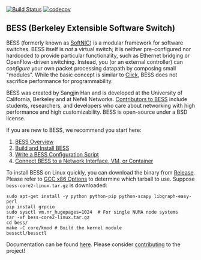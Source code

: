 [![Build Status](https://travis-ci.org/NetSys/bess.svg?branch=master)](https://travis-ci.org/NetSys/bess)
[![codecov](https://codecov.io/gh/NetSys/bess/graph/badge.svg)](https://codecov.io/gh/NetSys/bess)

## BESS (Berkeley Extensible Software Switch)

BESS (formerly known as [SoftNIC](https://www2.eecs.berkeley.edu/Pubs/TechRpts/2015/EECS-2015-155.html)) is a modular framework for software switches. BESS itself is *not* a virtual switch; it is neither pre-configured nor hardcoded to provide particular functionality, such as Ethernet bridging or OpenFlow-driven switching. Instead, you (or an external controller) can *configure* your own packet processing datapath by composing small "modules". While the basic concept is similar to [Click](http://read.cs.ucla.edu/click/click), BESS does not sacrifice performance for programmability.

BESS was created by Sangjin Han and is developed at the University of California, Berkeley and at Nefeli Networks. [Contributors to BESS](https://github.com/NetSys/bess/blob/master/CONTRIBUTING.md) include students, researchers, and developers who care about networking with high performance and high customizability. BESS is open-source under a BSD license.

If you are new to BESS, we recommend you start here:

1. [BESS Overview](https://github.com/NetSys/bess/wiki/BESS-Overview)
2. [Build and Install BESS](https://github.com/NetSys/bess/wiki/Build-and-Install-BESS)
3. [Write a BESS Configuration Script](https://github.com/NetSys/bess/wiki/Writing-a-BESS-Configuration-Script)
4. [Connect BESS to a Network Interface, VM, or Container](https://github.com/NetSys/bess/wiki/Hooking-up-BESS-Ports)

To install BESS on Linux quickly, you can download the binary from [Release](https://github.com/NetSys/bess/releases/latest). Please refer to [GCC x86 Options](https://gcc.gnu.org/onlinedocs/gcc/x86-Options.html) to determine which tarball to use. Suppose `bess-core2-linux.tar.gz` is downloaded:

    sudo apt-get install -y python python-pip python-scapy libgraph-easy-perl
    pip install grpcio
    sudo sysctl vm.nr_hugepages=1024  # For single NUMA node systems
    tar -xf bess-core2-linux.tar.gz
    cd bess/
    make -C core/kmod # Build the kernel module
    bessctl/bessctl

Documentation can be found [here](https://github.com/NetSys/bess/wiki/). Please consider [contributing](https://github.com/NetSys/bess/wiki/How-to-Contribute) to the project!
